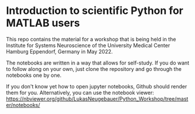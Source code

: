 # Introduction to scientific Python for MATLAB users

This repo contains the material for a workshop that is being held in the Institute for Systems Neuroscience of the University Medical Center Hamburg Eppendorf, Germany in May 2022.

The notebooks are written in a way that allows for self-study. If you do want to follow along on your own, just clone the repository and go through the notebooks one by one.

If you don't know yet how to open jupyter notebooks, Github should render them for you. Alternatively, you can use the notebook viewer: https://nbviewer.org/github/LukasNeugebauer/Python_Workshop/tree/master/notebooks/
